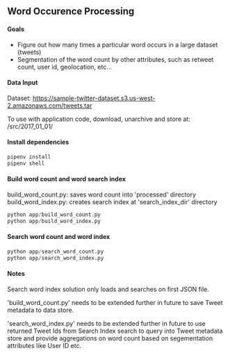## Word Occurence Processing

#### Goals

- Figure out how many times a particular word occurs in a large dataset (tweets)
- Segmentation of the word count by other attributes, such as retweet count, user id, geolocation, etc...

#### Data Input

Dataset: https://sample-twitter-dataset.s3.us-west-2.amazonaws.com/tweets.tar

To use with application code, download, unarchive and store at: /src/2017_01_01/

#### Install dependencies

```python
pipenv install
pipenv shell
```

#### Build word count and word search index

build_word_count.py: saves word count into 'processed' directory
build_word_index.py: creates search index at 'search_index_dir' directory

```python
python app/build_word_count.py
python app/build_word_index.py
```

#### Search word count and word index

```python
python app/search_word_count.py
python app/search_word_index.py
```

#### Notes

Search word index solution only loads and searches on first JSON file.

'build_word_count.py' needs to be extended further in future to save Tweet metadata to data store.

'search_word_index.py' needs to be extended further in future to use returned Tweet Ids from Search Index search to query into Tweet metadata store and provide aggregations on word count based on segementation attributes like User ID etc.
